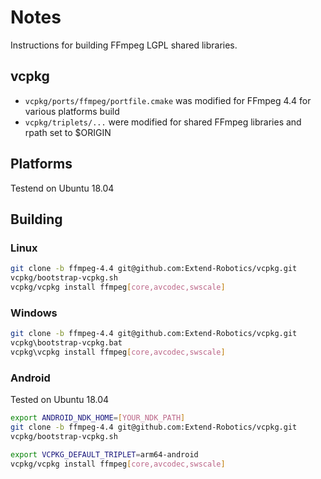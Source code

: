 # Notes

Instructions for building FFmpeg LGPL shared libraries.

## vcpkg

- `vcpkg/ports/ffmpeg/portfile.cmake` was modified for FFmpeg 4.4 for various platforms build
- `vcpkg/triplets/...` were modified for shared FFmpeg libraries and rpath set to $ORIGIN

## Platforms

Testend on Ubuntu 18.04

## Building

### Linux

```bash
git clone -b ffmpeg-4.4 git@github.com:Extend-Robotics/vcpkg.git
vcpkg/bootstrap-vcpkg.sh
vcpkg/vcpkg install ffmpeg[core,avcodec,swscale]
```

### Windows

```bash
git clone -b ffmpeg-4.4 git@github.com:Extend-Robotics/vcpkg.git
vcpkg\bootstrap-vcpkg.bat
vcpkg\vcpkg install ffmpeg[core,avcodec,swscale]
```

### Android

Tested on Ubuntu 18.04

```bash
export ANDROID_NDK_HOME=[YOUR_NDK_PATH]
git clone -b ffmpeg-4.4 git@github.com:Extend-Robotics/vcpkg.git
vcpkg/bootstrap-vcpkg.sh

export VCPKG_DEFAULT_TRIPLET=arm64-android
vcpkg/vcpkg install ffmpeg[core,avcodec,swscale]
```
